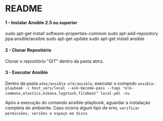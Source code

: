 ﻿README
===

####  1 - Instalar Ansible 2.5 ou superior

 sudo apt-get install software-properties-common
 sudo apt-add-repository ppa:ansible/ansible
 sudo apt-get update
 sudo apt-get install ansible

####  2 - Clonar Repositório

 Clonar o repositório "GIT" dentro da pasta atmz.

####  3 - Executar Ansible

Dentro da pasta  `atmz/ansible-elk/ansible`, executar o comando `ansible-playbook -i host_vars/local --ask-become-pass --tags "elk-commons,elastics,kibana,logstash,filebeat" local.yml -vv`.

Após a execução do comando ansible-playbook, aguardar a instalação completa do ambiente. Caso ocorra algum tipo de erro, `verificar permissões, versões e espaço em disco`.

